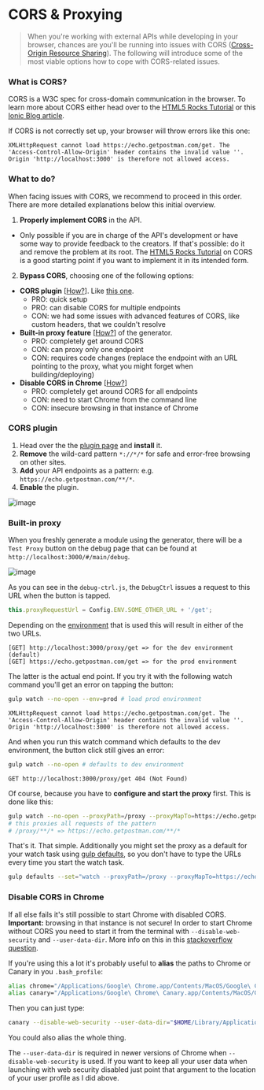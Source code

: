 # CORS & Proxying
>When you're working with external APIs while developing in your browser, chances are you'll be running into issues with CORS ([Cross-Origin Resource Sharing](http://www.html5rocks.com/en/tutorials/cors/)). The following will introduce some of the most viable options how to cope with CORS-related issues.

### What is CORS?
CORS is a W3C spec for cross-domain communication in the browser. To learn more about CORS either head over to the [HTML5 Rocks Tutorial](http://www.html5rocks.com/en/tutorials/cors/) or this [Ionic Blog article](http://blog.ionic.io/handling-cors-issues-in-ionic/).

If CORS is not correctly set up, your browser will throw errors like this one:
```
XMLHttpRequest cannot load https://echo.getpostman.com/get. The
'Access-Control-Allow-Origin' header contains the invalid value ''.
Origin 'http://localhost:3000' is therefore not allowed access.
```

### What to do?
When facing issues with CORS, we recommend to proceed in this order. There are more detailed explanations below this initial overview.

1. **Properly implement CORS** in the API.
 - Only possible if you are in charge of the API's development or have some way to provide feedback to the creators. If that's possible: do it and remove the problem at its root. The [HTML5 Rocks Tutorial](http://www.html5rocks.com/en/tutorials/cors/) on CORS is a good starting point if you want to implement it in its intended form.
2. **Bypass CORS**, choosing one of the following options:
  - **CORS plugin** [[How?](#cors-plugin)]. Like [this one](https://chrome.google.com/webstore/detail/allow-control-allow-origi/nlfbmbojpeacfghkpbjhddihlkkiljbi).
    - PRO: quick setup
    - PRO: can disable CORS for multiple endpoints
    - CON: we had some issues with advanced features of CORS, like custom headers, that we couldn't resolve
  - **Built-in proxy feature** [[How?](#built-in-proxy)] of the generator.
    - PRO: completely get around CORS
    - CON: can proxy only one endpoint
    - CON: requires code changes (replace the endpoint with an URL pointing to the proxy, what you might forget when building/deploying)
  - **Disable CORS in Chrome** [[How?](#disable-cors-in-chrome)]
    - PRO: completely get around CORS for all endpoints
    - CON: need to start Chrome from the command line
    - CON: insecure browsing in that instance of Chrome

### CORS plugin
1. Head over the the [plugin page](https://chrome.google.com/webstore/detail/allow-control-allow-origi/nlfbmbojpeacfghkpbjhddihlkkiljbi) and **install** it.
2. **Remove** the wild-card pattern `*://*/*` for safe and error-free browsing on other sites.
3. **Add** your API endpoints as a pattern: e.g. `https://echo.getpostman.com/**/*`.
4. **Enable** the plugin.

![image](https://cloud.githubusercontent.com/assets/1370779/13707912/42b0238c-e7ac-11e5-895b-4d5ef4e1d8e5.png)

### Built-in proxy
When you freshly generate a module using the generator, there will be a `Test Proxy` button on the debug page that can be found at `http://localhost:3000/#/main/debug`.

![image](https://cloud.githubusercontent.com/assets/1370779/13710336/34f4ca38-e7b9-11e5-900f-4340051f8a03.png)


As you can see in the `debug-ctrl.js`, the `DebugCtrl` issues a request to this URL when the button is tapped.
```js
this.proxyRequestUrl = Config.ENV.SOME_OTHER_URL + '/get';
```
Depending on the [environment](./environments.md) that is used this will result in either of the two URLs.
```
[GET] http://localhost:3000/proxy/get => for the dev environment (default)
[GET] https://echo.getpostman.com/get => for the prod environment
```
The latter is the actual end point. If you try it with the following watch command you'll get an error on tapping the button:
```sh
gulp watch --no-open --env=prod # load prod environment
```
```
XMLHttpRequest cannot load https://echo.getpostman.com/get. The
'Access-Control-Allow-Origin' header contains the invalid value ''.
Origin 'http://localhost:3000' is therefore not allowed access.
```
And when you run this watch command which defaults to the dev environment, the button click still gives an error:
```sh
gulp watch --no-open # defaults to dev environment
```
```
GET http://localhost:3000/proxy/get 404 (Not Found)
```
Of course, because you have to **configure and start the proxy** first. This is done like this:
```sh
gulp watch --no-open --proxyPath=/proxy --proxyMapTo=https://echo.getpostman.com
# this proxies all requests of the pattern
# /proxy/**/* => https://echo.getpostman.com/**/*
```
That's it. That simple. Additionally you might set the proxy as a default for your watch task using [gulp defaults](./gulp_defaults.md), so you don't have to type the URLs every time you start the watch task.
```sh
gulp defaults --set="watch --proxyPath=/proxy --proxyMapTo=https://echo.getpostman.com"
```



### Disable CORS in Chrome
If all else fails it's still possible to start Chrome with disabled CORS. **Important:** browsing in that instance is not secure! In order to start Chrome without CORS you need to start it from the terminal with `--disable-web-security` and `--user-data-dir`. More info on this in this [stackoverflow question](http://stackoverflow.com/questions/3102819/disable-same-origin-policy-in-chrome).

If you're using this a lot it's probably useful to **alias** the paths to Chrome or Canary in you `.bash_profile`:
```sh
alias chrome="/Applications/Google\ Chrome.app/Contents/MacOS/Google\ Chrome"
alias canary="/Applications/Google\ Chrome\ Canary.app/Contents/MacOS/Google\ Chrome\ Canary"
```
Then you can just type:
```sh
canary --disable-web-security --user-data-dir="$HOME/Library/Application Support/Google/Chrome Canary/"
```
You could also alias the whole thing.

The `--user-data-dir` is required in newer versions of Chrome when `--disable-web-security` is used. If you want to keep all your user data when launching with web security disabled just point that argument to the location of your user profile as I did above.
